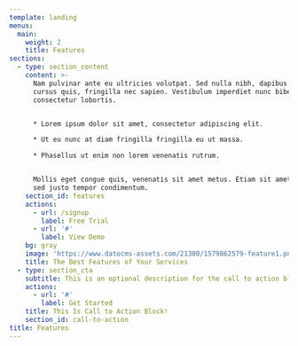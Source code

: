```yaml
---
template: landing
menus:
  main:
    weight: 2
    title: Features
sections:
  - type: section_content
    content: >-
      Nam pulvinar ante eu ultricies volutpat. Sed nulla nibh, dapibus sit amet
      cursus quis, fringilla nec sapien. Vestibulum imperdiet nunc bibendum
      consectetur lobortis.


      * Lorem ipsum dolor sit amet, consectetur adipiscing elit.

      * Ut eu nunc at diam fringilla fringilla eu ut massa.

      * Phasellus ut enim non lorem venenatis rutrum.


      Mollis eget congue quis, venenatis sit amet metus. Etiam sit amet tortor
      sed justo tempor condimentum.
    section_id: features
    actions:
      - url: /signup
        label: Free Trial
      - url: '#'
        label: View Demo
    bg: gray
    image: 'https://www.datocms-assets.com/21380/1579862579-feature1.png'
    title: The Best Features of Your Services
  - type: section_cta
    subtitle: This is an optional description for the call to action block.
    actions:
      - url: '#'
        label: Get Started
    title: This Is Call to Action Block!
    section_id: call-to-action
title: Features
---
```

